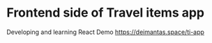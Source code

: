 # Frontend side of Travel items app
Developing and learning React
Demo https://deimantas.space/ti-app
